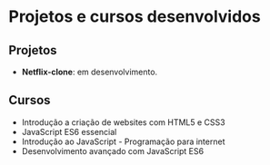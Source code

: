 # Projetos e cursos desenvolvidos

## Projetos

- **Netflix-clone**: em desenvolvimento. 



## Cursos

- Introdução a criação de websites com HTML5 e CSS3
- JavaScript ES6 essencial
- Introdução ao JavaScript - Programação para internet
- Desenvolvimento avançado com JavaScript ES6
